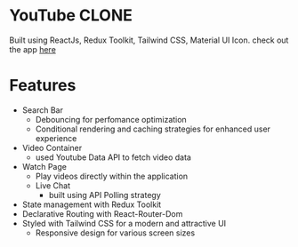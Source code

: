 # YouTube CLONE

Built using ReactJs, Redux Toolkit, Tailwind CSS, Material UI Icon.
check out the app <a href='https://youtube-clone-puja.vercel.app/'>here</a>

# Features

- Search Bar
  - Debouncing for perfomance optimization
  - Conditional rendering and caching strategies for enhanced user experience
- Video Container
  - used Youtube Data API to fetch video data
- Watch Page
  - Play videos directly within the application
  - Live Chat
    - built using API Polling strategy
- State management with Redux Toolkit
- Declarative Routing with React-Router-Dom
- Styled with Tailwind CSS for a modern and attractive UI
  - Responsive design for various screen sizes
